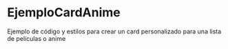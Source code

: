 # EjemploCardAnime
Ejemplo de código y estilos para crear un card personalizado para una lista de peliculas o anime
